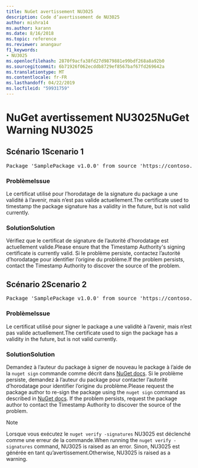 ```yaml
---
title: NuGet avertissement NU3025
description: Code d’avertissement de NU3025
author: mishra14
ms.author: karann
ms.date: 8/16/2018
ms.topic: reference
ms.reviewer: anangaur
f1_keywords:
- NU3025
ms.openlocfilehash: 2870f9acfa38fd27d9879881e99bdf268a8a92b0
ms.sourcegitcommit: 6b71926f062ecddb8729ef8567baf67fd269642a
ms.translationtype: MT
ms.contentlocale: fr-FR
ms.lasthandoff: 04/22/2019
ms.locfileid: "59931759"
---
```

# <a name="nuget-warning-nu3025"></a><span data-ttu-id="ff430-103">NuGet avertissement NU3025</span><span class="sxs-lookup"><span data-stu-id="ff430-103">NuGet Warning NU3025</span></span>

## <a name="scenario-1"></a><span data-ttu-id="ff430-104">Scénario 1</span><span class="sxs-lookup"><span data-stu-id="ff430-104">Scenario 1</span></span>

<pre>Package 'SamplePackage v1.0.0' from source 'https://contoso.com/index.json': The timestamp signing certificate is not yet valid.</pre>

### <a name="issue"></a><span data-ttu-id="ff430-105">Problème</span><span class="sxs-lookup"><span data-stu-id="ff430-105">Issue</span></span>

<span data-ttu-id="ff430-106">Le certificat utilisé pour l’horodatage de la signature du package a une validité à l’avenir, mais n’est pas valide actuellement.</span><span class="sxs-lookup"><span data-stu-id="ff430-106">The certificate used to timestamp the package signature has a validity in the future, but is not valid currently.</span></span>


### <a name="solution"></a><span data-ttu-id="ff430-107">Solution</span><span class="sxs-lookup"><span data-stu-id="ff430-107">Solution</span></span>

<span data-ttu-id="ff430-108">Vérifiez que le certificat de signature de l’autorité d’horodatage est actuellement valide.</span><span class="sxs-lookup"><span data-stu-id="ff430-108">Please ensure that the Timestamp Authority's signing certificate is currently valid.</span></span> <span data-ttu-id="ff430-109">Si le problème persiste, contactez l’autorité d’horodatage pour identifier l’origine du problème.</span><span class="sxs-lookup"><span data-stu-id="ff430-109">If the problem persists, contact the Timestamp Authority to discover the source of the problem.</span></span>



## <a name="scenario-2"></a><span data-ttu-id="ff430-110">Scénario 2</span><span class="sxs-lookup"><span data-stu-id="ff430-110">Scenario 2</span></span>

<pre>Package 'SamplePackage v1.0.0' from source 'https://contoso.com/index.json': The primary signature's timestamp signing certificate is not yet valid.</pre>

### <a name="issue"></a><span data-ttu-id="ff430-111">Problème</span><span class="sxs-lookup"><span data-stu-id="ff430-111">Issue</span></span>

<span data-ttu-id="ff430-112">Le certificat utilisé pour signer le package a une validité à l’avenir, mais n’est pas valide actuellement.</span><span class="sxs-lookup"><span data-stu-id="ff430-112">The certificate used to sign the package has a validity in the future, but is not valid currently.</span></span>


### <a name="solution"></a><span data-ttu-id="ff430-113">Solution</span><span class="sxs-lookup"><span data-stu-id="ff430-113">Solution</span></span>

<span data-ttu-id="ff430-114">Demandez à l’auteur du package à signer de nouveau le package à l’aide de la `nuget sign` commande comme décrit dans [NuGet docs](https://docs.microsoft.com/en-us/nuget/create-packages/sign-a-package). Si le problème persiste, demandez à l’auteur du package pour contacter l’autorité d’horodatage pour identifier l’origine du problème.</span><span class="sxs-lookup"><span data-stu-id="ff430-114">Please request the package author to re-sign the package using the `nuget sign` command as described in [NuGet docs](https://docs.microsoft.com/en-us/nuget/create-packages/sign-a-package). If the problem persists, request the package author to contact the Timestamp Authority to discover the source of the problem.</span></span>


> [!Note]
> <span data-ttu-id="ff430-115">Lorsque vous exécutez le `nuget verify -signatures` NU3025 est déclenché comme une erreur de la commande.</span><span class="sxs-lookup"><span data-stu-id="ff430-115">When running the `nuget verify -signatures` command, NU3025 is raised as an error.</span></span> <span data-ttu-id="ff430-116">Sinon, NU3025 est générée en tant qu’avertissement.</span><span class="sxs-lookup"><span data-stu-id="ff430-116">Otherwise, NU3025 is raised as a warning.</span></span>